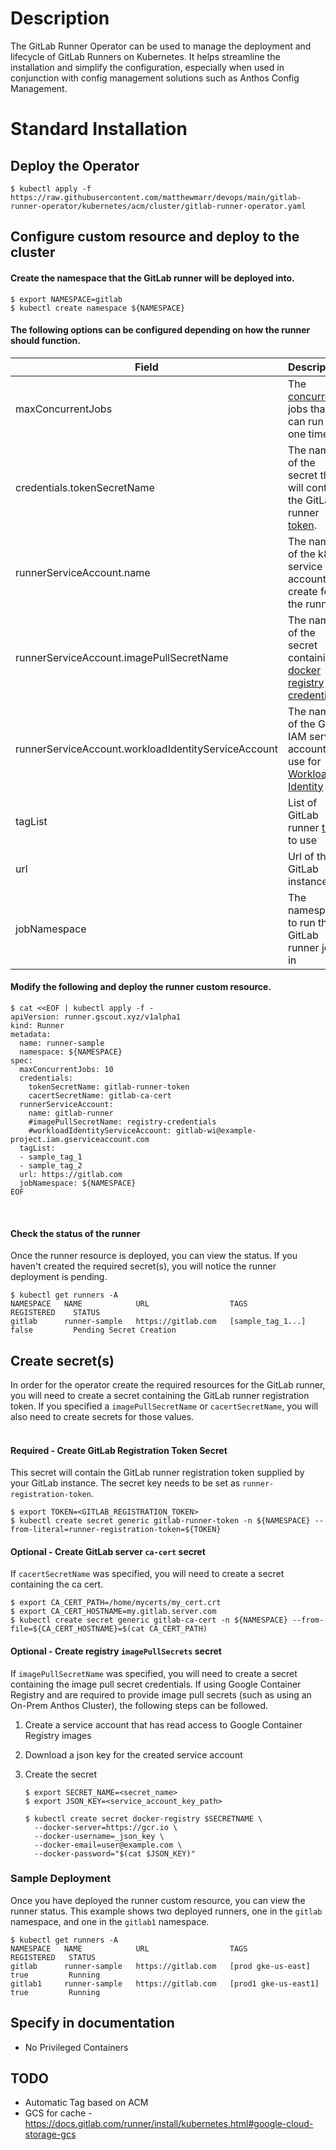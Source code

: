 

# Description
The GitLab Runner Operator can be used to manage the deployment and lifecycle of GitLab Runners on Kubernetes. It helps streamline the installation and simplify the configuration, especially when used in conjunction with config management solutions such as Anthos Config Management.

# Standard Installation

## Deploy the Operator

```shell
$ kubectl apply -f https://raw.githubusercontent.com/matthewmarr/devops/main/gitlab-runner-operator/kubernetes/acm/cluster/gitlab-runner-operator.yaml
```

## Configure custom resource and deploy to the cluster

#### Create the namespace that the GitLab runner will be deployed into.
```shell
$ export NAMESPACE=gitlab
$ kubectl create namespace ${NAMESPACE}
```

#### The following options can be configured depending on how the runner should function.
| Field | Description | Required |
| ----- | ----------- | -------- |
| maxConcurrentJobs | The [concurrent](https://docs.gitlab.com/runner/configuration/advanced-configuration.html#the-global-section) jobs that can run at one time | No |
| credentials.tokenSecretName | The name of the secret that will contain the GitLab runner [token](https://docs.gitlab.com/ee/ci/runners/#configuring-runners-in-gitlab). | Yes |
| runnerServiceAccount.name | The name of the k8s service account to create for the runner. | Yes |
| runnerServiceAccount.imagePullSecretName | The name of the secret containing [docker registry credentials](https://kubernetes.io/docs/tasks/configure-pod-container/pull-image-private-registry/#create-a-secret-by-providing-credentials-on-the-command-line) | No |
| runnerServiceAccount.workloadIdentityServiceAccount | The name of the GCP IAM service account to use for [Workload Identity](https://cloud.google.com/kubernetes-engine/docs/how-to/workload-identity) | No |
| tagList | List of GitLab runner [tags](https://docs.gitlab.com/ee/ci/yaml/#tags) to use | Yes |
| url | Url of the GitLab instance | Yes |
| jobNamespace | The namespace to run the GitLab runner jobs in | Yes |


#### Modify the following and deploy the runner custom resource.

```shell
$ cat <<EOF | kubectl apply -f -
apiVersion: runner.gscout.xyz/v1alpha1
kind: Runner
metadata:
  name: runner-sample
  namespace: ${NAMESPACE}
spec:
  maxConcurrentJobs: 10
  credentials:
    tokenSecretName: gitlab-runner-token
    cacertSecretName: gitlab-ca-cert
  runnerServiceAccount:
    name: gitlab-runner
    #imagePullSecretName: registry-credentials
    #workloadIdentityServiceAccount: gitlab-wi@example-project.iam.gserviceaccount.com
  tagList:
  - sample_tag_1
  - sample_tag_2
  url: https://gitlab.com
  jobNamespace: ${NAMESPACE}
EOF
```
<br>

#### Check the status of the runner

Once the runner resource is deployed, you can view the status. If you haven't created the required secret(s), you will notice the runner deployment is pending.

```shell
$ kubectl get runners -A
NAMESPACE   NAME            URL                  TAGS                  REGISTERED    STATUS
gitlab      runner-sample   https://gitlab.com   [sample_tag_1...]     false         Pending Secret Creation
```

## Create secret(s)

In order for the operator create the required resources for the GitLab runner, you will need to create a secret containing the GitLab runner registration token. If you specified a `imagePullSecretName` or `cacertSecretName`, you will also need to create secrets for those values.
<br><br>

#### <strong>Required</strong> - Create GitLab Registration Token Secret
This secret will contain the GitLab runner registration token supplied by your GitLab instance. The secret key needs to be set as `runner-registration-token`.

```shell
$ export TOKEN=<GITLAB_REGISTRATION_TOKEN>
$ kubectl create secret generic gitlab-runner-token -n ${NAMESPACE} --from-literal=runner-registration-token=${TOKEN}
```

#### <strong>Optional</strong> - Create GitLab server `ca-cert` secret
If `cacertSecretName` was specified, you will need to create a secret containing the ca cert.

```shell
$ export CA_CERT_PATH=/home/mycerts/my_cert.crt
$ export CA_CERT_HOSTNAME=my.gitlab.server.com
$ kubectl create secret generic gitlab-ca-cert -n ${NAMESPACE} --from-file=${CA_CERT_HOSTNAME}=$(cat CA_CERT_PATH)
```

#### <strong>Optional</strong> - Create registry `imagePullSecrets` secret
If `imagePullSecretName` was specified, you will need to create a secret containing the image pull secret credentials. If using Google Container Registry and are required to provide image pull secrets (such as using an On-Prem Anthos Cluster), the following steps can be followed.

1. Create a service account that has read access to Google Container Registry images

2. Download a json key for the created service account

3. Create the secret

    ```shell
    $ export SECRET_NAME=<secret_name>
    $ export JSON_KEY=<service_account_key_path>

    $ kubectl create secret docker-registry $SECRETNAME \
      --docker-server=https://gcr.io \
      --docker-username=_json_key \
      --docker-email=user@example.com \
      --docker-password="$(cat $JSON_KEY)"
    ```

### Sample Deployment

Once you have deployed the runner custom resource, you can view the runner status. This example shows two deployed runners, one in the `gitlab` namespace, and one in the `gitlab1` namespace.

```shell
$ kubectl get runners -A
NAMESPACE   NAME            URL                  TAGS                   REGISTERED   STATUS
gitlab      runner-sample   https://gitlab.com   [prod gke-us-east]     true         Running
gitlab1     runner-sample   https://gitlab.com   [prod1 gke-us-east1]   true         Running
```



## Specify in documentation ##
* No Privileged Containers


## TODO ##
* Automatic Tag based on ACM
* GCS for cache - https://docs.gitlab.com/runner/install/kubernetes.html#google-cloud-storage-gcs